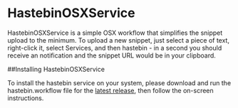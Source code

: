 # HastebinOSXService

HastebinOSXService is a simple OSX workflow that simplifies the snippet upload to the minimum. To upload a new snippet, just select a piece of text, right-click it, select Services, and then hastebin - in a second you should receive an notification and the snippet URL would be in your clipboard.

##Installing HastebinOSXService

To install the hastebin service on your system, please download and run the hastebin.workflow file for the [latest release][1], then follow the on-screen instructions.

[1]: https://github.com/justMaku/HastebinOSXService/releases/latest
